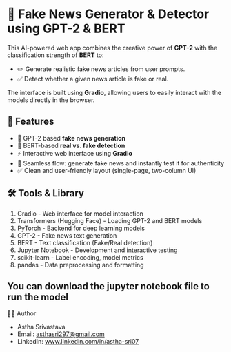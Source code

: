 # 📰 Fake News Generator & Detector using GPT-2 & BERT

This AI-powered web app combines the creative power of **GPT-2** with the classification strength of **BERT** to:
- ✏️ Generate realistic fake news articles from user prompts.
- ✅ Detect whether a given news article is fake or real.

The interface is built using **Gradio**, allowing users to easily interact with the models directly in the browser.



## 📌 Features

- 🧠 GPT-2 based **fake news generation**
- 🤖 BERT-based **real vs. fake detection**
- ⚡ Interactive web interface using **Gradio**
- 💬 Seamless flow: generate fake news and instantly test it for authenticity
- ✅ Clean and user-friendly layout (single-page, two-column UI)



## 🛠 Tools & Library

1. Gradio - Web interface for model interaction
2. Transformers (Hugging Face) - Loading GPT-2 and BERT models
3. PyTorch	- Backend for deep learning models
4. GPT-2 - Fake news text generation
5. BERT - Text classification (Fake/Real detection)
6. Jupyter Notebook - Development and interactive testing
7. scikit-learn - Label encoding, model metrics
8. pandas - Data preprocessing and formatting

## You can download the jupyter notebook file to run the model


🙋‍♂️ Author
- Astha Srivastava
- Email: asthasri297@gmail.com
- LinkedIn: www.linkedin.com/in/astha-sri07
